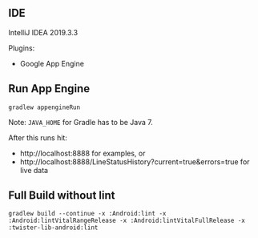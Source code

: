 ## IDE
IntelliJ IDEA 2019.3.3

Plugins:
 * Google App Engine

## Run App Engine

```console
gradlew appengineRun
```

Note: `JAVA_HOME` for Gradle has to be Java 7.

After this runs hit:
 * http://localhost:8888 for examples, or
 * http://localhost:8888/LineStatusHistory?current=true&errors=true for live data

## Full Build without lint
```
gradlew build --continue -x :Android:lint -x :Android:lintVitalRangeRelease -x :Android:lintVitalFullRelease -x :twister-lib-android:lint
```
